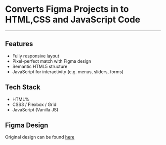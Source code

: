 <h1>Converts Figma Projects in to HTML,CSS and JavaScript Code</h1>
<hr></hr>

<h2>Features</h2>
<ul>
    <li>Fully responsive layout</li>
    <li>Pixel-perfect match with Figma design</li>
    <li>Semantic HTML5 structure</li>
    <li>JavaScript for interactivity (e.g. menus, sliders, forms)</li>
</ul>

<h2>Tech Stack</h2>
<ul>
    <li>HTML%</li>
    <li>CSS3 / Flexbox / Grid</li>
    <li>JavaScript (Vanilla JS)</li>
</ul>

<h2>Figma Design</h2>
<p>Original design can be found <a href="https://www.figma.com/design/Zqr5zJjqDmNbsTKH3RCUge/Trainees?node-id=33-2165&p=f">here</a></p>
